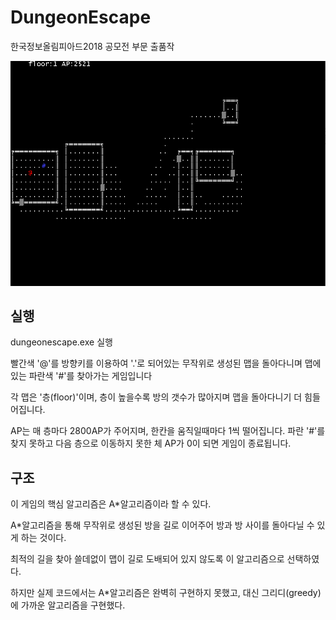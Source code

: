 # DungeonEscape
한국정보올림피아드2018 공모전 부문 출품작

![Alt text](dungeon.png)

실행
---------------------
dungeonescape.exe 실행

빨간색 '@'를 방향키를 이용하여 '.'로 되어있는 무작위로 생성된 맵을 돌아다니며 맵에 있는 파란색 '#'를 찾아가는 게임입니다

각 맵은 '층(floor)'이며, 층이 높을수록 방의 갯수가 많아지며 맵을 돌아다니기 더 힘들어집니다.

AP는 매 층마다 2800AP가 주어지며, 한칸을 움직일때마다 1씩 떨어집니다. 파란 '#'를 찾지 못하고 다음 층으로 이동하지 못한 체 AP가 0이 되면 게임이 종료됩니다.

구조
--------------
이 게임의 핵심 알고리즘은 A\*알고리즘이라 할 수 있다.

A\*알고리즘을 통해 무작위로 생성된 방을 길로 이어주어 방과 방 사이를 돌아다닐 수 있게 하는 것이다.

최적의 길을 찾아 쓸데없이 맵이 길로 도배되어 있지 않도록 이 알고리즘으로 선택하였다.

하지만 실제 코드에서는 A\*알고리즘은 완벽히 구현하지 못했고, 대신 그리디(greedy)에 가까운 알고리즘을 구현했다.
